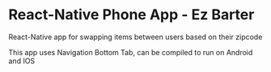 # React-Native Phone App - Ez Barter

React-Native app for swapping items between users based on their zipcode

This app uses Navigation Bottom Tab, can be compiled to run on Android and IOS
